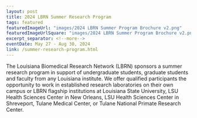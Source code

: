 ```yaml
---
layout: post
title: 2024 LBRN Summer Research Program
tags: featured
featuredImageUrl: "images/2024 LBRN Summer Program Brochure v2.png"
featuredImageUrlSquare: "images/2024 LBRN Summer Program Brochure v2.png"
excerpt_separator: <!--more-->
eventDate: May 27 - Aug 30, 2024 
link: /summer-research-program.html
---
```


      
The Louisiana Biomedical Research Network (LBRN) sponsors a summer research program in support of undergraduate students, graduate students and faculty from any Louisiana institute. We offer qualified participants the opportunity to work in established research laboratories on their own campus or LBRN flagship institutions at Louisiana State University, LSU Health Sciences Center in New Orleans, LSU Health Sciences Center in Shreveport, Tulane Medical Center, or Tulane National Primate Research Center. 
    
